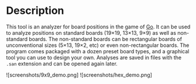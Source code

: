
# Description

This tool is an analyzer for board positions in the game of [Go](https://en.wikipedia.org/wiki/Go_(game)). It can be used to analyze positions on standard boards (19×19, 13×13, 9×9) as well as non-standard boards. The non-standard boards can be rectangular boards of unconventional sizes (5×13, 19×2, etc) or even non-rectangular boards. The program comes packaged with a dozen preset board types, and a graphical tool you can use to design your own. Analyses are saved in files with the `.san` extension and can be opened again later.

![screenshots/9x9_demo.png]
![screenshots/hex_demo.png]

